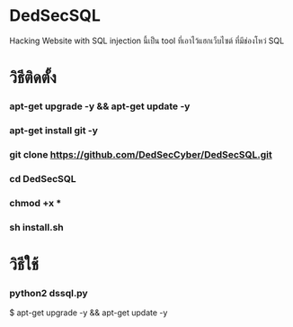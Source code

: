 # DedSecSQL
Hacking Website with SQL injection นี้เป็น tool ที่เอาไว้แฮกเว็บไซต์ ที่มีช่องโหว่ 
SQL

# วิธีติดตั้ง
### apt-get upgrade -y && apt-get update -y
### apt-get install git -y
### git clone https://github.com/DedSecCyber/DedSecSQL.git
### cd DedSecSQL
### chmod +x *
### sh install.sh

# วิธีใช้

### python2 dssql.py

$ apt-get upgrade -y && apt-get update -y
